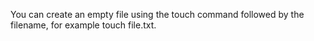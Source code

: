 You can create an empty file using the touch command followed by the filename, for example touch file.txt.

